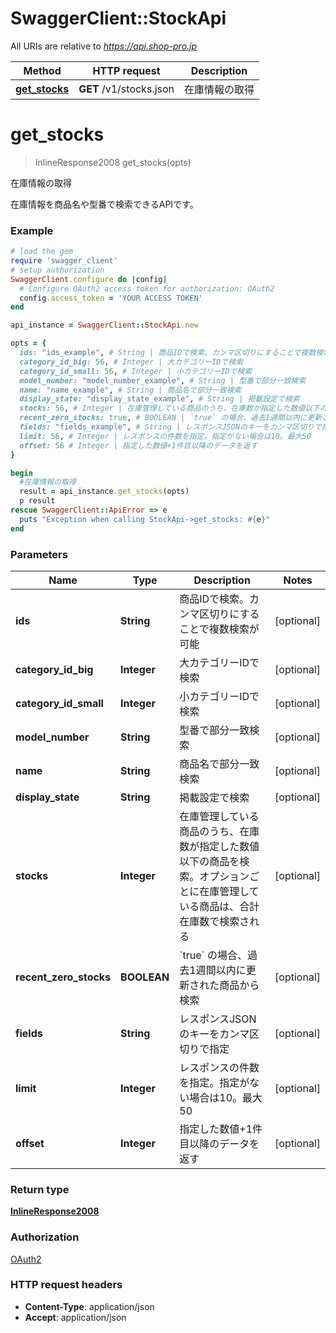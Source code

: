 # SwaggerClient::StockApi

All URIs are relative to *https://api.shop-pro.jp*

Method | HTTP request | Description
------------- | ------------- | -------------
[**get_stocks**](StockApi.md#get_stocks) | **GET** /v1/stocks.json | 在庫情報の取得


# **get_stocks**
> InlineResponse2008 get_stocks(opts)

在庫情報の取得

在庫情報を商品名や型番で検索できるAPIです。 

### Example
```ruby
# load the gem
require 'swagger_client'
# setup authorization
SwaggerClient.configure do |config|
  # Configure OAuth2 access token for authorization: OAuth2
  config.access_token = 'YOUR ACCESS TOKEN'
end

api_instance = SwaggerClient::StockApi.new

opts = { 
  ids: "ids_example", # String | 商品IDで検索。カンマ区切りにすることで複数検索が可能
  category_id_big: 56, # Integer | 大カテゴリーIDで検索
  category_id_small: 56, # Integer | 小カテゴリーIDで検索
  model_number: "model_number_example", # String | 型番で部分一致検索
  name: "name_example", # String | 商品名で部分一致検索
  display_state: "display_state_example", # String | 掲載設定で検索
  stocks: 56, # Integer | 在庫管理している商品のうち、在庫数が指定した数値以下の商品を検索。オプションごとに在庫管理している商品は、合計在庫数で検索される
  recent_zero_stocks: true, # BOOLEAN | `true` の場合、過去1週間以内に更新された商品から検索
  fields: "fields_example", # String | レスポンスJSONのキーをカンマ区切りで指定
  limit: 56, # Integer | レスポンスの件数を指定。指定がない場合は10。最大50
  offset: 56 # Integer | 指定した数値+1件目以降のデータを返す
}

begin
  #在庫情報の取得
  result = api_instance.get_stocks(opts)
  p result
rescue SwaggerClient::ApiError => e
  puts "Exception when calling StockApi->get_stocks: #{e}"
end
```

### Parameters

Name | Type | Description  | Notes
------------- | ------------- | ------------- | -------------
 **ids** | **String**| 商品IDで検索。カンマ区切りにすることで複数検索が可能 | [optional] 
 **category_id_big** | **Integer**| 大カテゴリーIDで検索 | [optional] 
 **category_id_small** | **Integer**| 小カテゴリーIDで検索 | [optional] 
 **model_number** | **String**| 型番で部分一致検索 | [optional] 
 **name** | **String**| 商品名で部分一致検索 | [optional] 
 **display_state** | **String**| 掲載設定で検索 | [optional] 
 **stocks** | **Integer**| 在庫管理している商品のうち、在庫数が指定した数値以下の商品を検索。オプションごとに在庫管理している商品は、合計在庫数で検索される | [optional] 
 **recent_zero_stocks** | **BOOLEAN**| &#x60;true&#x60; の場合、過去1週間以内に更新された商品から検索 | [optional] 
 **fields** | **String**| レスポンスJSONのキーをカンマ区切りで指定 | [optional] 
 **limit** | **Integer**| レスポンスの件数を指定。指定がない場合は10。最大50 | [optional] 
 **offset** | **Integer**| 指定した数値+1件目以降のデータを返す | [optional] 

### Return type

[**InlineResponse2008**](InlineResponse2008.md)

### Authorization

[OAuth2](../README.md#OAuth2)

### HTTP request headers

 - **Content-Type**: application/json
 - **Accept**: application/json



